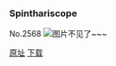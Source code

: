 ### Spinthariscope
No.2568
![图片不见了~~~](https://imgs.xkcd.com/comics/spinthariscope.png)

[原址](https://xkcd.com//2568) [下载](https://imgs.xkcd.com/comics/spinthariscope.png)

